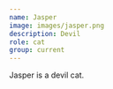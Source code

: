```yaml
---
name: Jasper
image: images/jasper.png
description: Devil
role: cat
group: current
---
```


Jasper is a devil cat.